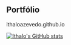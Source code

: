 ## Portfólio
ithaloazevedo.github.io

[![Ithalo's GitHub stats](https://github-readme-stats.vercel.app/api?username=ithaloazevedo)](https://github.com/anuraghazra/github-readme-stats)
